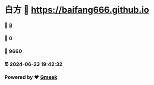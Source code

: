 # 白方 :link: https://baifang666.github.io 
### :page_facing_up: [8](https://baifang666.github.io/tag.html) 
### :speech_balloon: 0 
### :hibiscus: 9660 
### :alarm_clock: 2024-06-23 19:42:32 
### Powered by :heart: [Gmeek](https://github.com/Meekdai/Gmeek)
